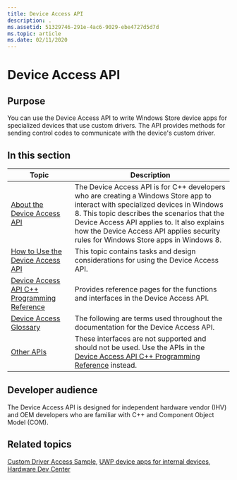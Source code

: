 ```yaml
---
title: Device Access API
description: .
ms.assetid: 51329746-291e-4ac6-9029-ebe4727d5d7d
ms.topic: article
ms.date: 02/11/2020
---
```


# Device Access API

## Purpose

You can use the Device Access API to write Windows Store device apps for specialized devices that use custom drivers. The API provides methods for sending control codes to communicate with the device's custom driver.

## In this section

| Topic | Description |
|---|---|
| [About the Device Access API](about-the-device-access-api.md)<br/> | The Device Access API is for C++ developers who are creating a Windows Store app to interact with specialized devices in Windows 8. This topic describes the scenarios that the Device Access API applies to. It also explains how the Device Access API applies security rules for Windows Store apps in Windows 8.<br/> |
| [How to Use the Device Access API](using-the-device-access-api.md)<br/> | This topic contains tasks and design considerations for using the Device Access API.<br/> |
| [Device Access API C++ Programming Reference](device-access-api-c---programming-reference.md)<br/> | Provides reference pages for the functions and interfaces in the Device Access API.<br/> |
| [Device Access Glossary](deviceaccess-glossary.md)<br/> | The following are terms used throughout the documentation for the Device Access API.<br/> |
| [Other APIs](other-apis.md)<br/> | These interfaces are not supported and should not be used. Use the APIs in the [Device Access API C++ Programming Reference](device-access-api-c---programming-reference.md) instead.<br/> |

## Developer audience

The Device Access API is designed for independent hardware vendor (IHV) and OEM developers who are familiar with C++ and Component Object Model (COM).

## Related topics

[Custom Driver Access Sample](https://github.com/microsoftarchive/msdn-code-gallery-microsoft/tree/411c271e537727d737a53fa2cbe99eaecac00cc0/Official%20Windows%20Platform%20Sample/Custom%20driver%20access%20sample), [UWP device apps for internal devices](/windows-hardware/drivers/devapps/uwp-device-apps-for-specialized-devices), [Hardware Dev Center](/windows-hardware/drivers/)

